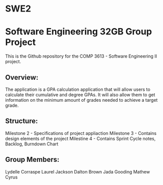 # SWE2


<h1>Software Engineering 32GB Group Project</h1>

<p>This is the Github repository for the COMP 3613 - Software Engineering II project.</p>

<h2>Overview: </h2>
<p>The application is a GPA calculation application that will allow users to calculate their cumulative and degree GPAs. It will also allow them to get information on the minimum amount of grades needed to achieve a target grade. </p>

<h2>Structure: </h2>
<p>
Milestone 2 - Specifications of project appliaction
Milestone 3 - Contains design elements of the project
Milestine 4 - Contains Sprint Cycle notes, Backlog, Burndown Chart
</p>  
  

<h2>Group Members: </h2>
<ls>Lydelle Corraspe</ls>
<ls>Laurel Jackson </ls>
<ls>Dalton Brown </ls>
<ls>Jada Gooding </ls>
<ls>Mathew Cyrus </ls>
